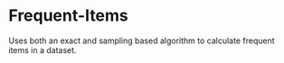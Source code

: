 # Frequent-Items
Uses both an exact and sampling based algorithm to calculate frequent items in a dataset.

